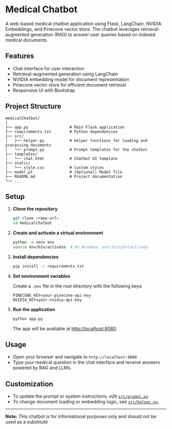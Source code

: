# Medical Chatbot

A web-based medical chatbot application using Flask, LangChain, NVIDIA Embeddings, and Pinecone vector store. The chatbot leverages retrieval-augmented generation (RAG) to answer user queries based on indexed medical documents.

## Features

- Chat interface for user interaction
- Retrieval-augmented generation using LangChain
- NVIDIA embedding model for document representation
- Pinecone vector store for efficient document retrieval
- Responsive UI with Bootstrap

## Project Structure

```
medicalChatbot/
│
├── app.py                  # Main Flask application
├── requirements.txt        # Python dependencies
├── src/
│   ├── helper.py           # Helper functions for loading and processing documents
│   └── prompt.py           # Prompt templates for the chatbot
├── templates/
│   └── chat.html           # Chatbot UI template
├── static/
│   └── style.css           # Custom styles
├── model.pt                # (Optional) Model file
├── README.md               # Project documentation
└── ...
```

## Setup

1. **Clone the repository**

   ```sh
   git clone <repo-url>
   cd medicalChatbot
   ```

2. **Create and activate a virtual environment**

   ```sh
   python -m venv env
   source env/bin/activate  # On Windows: env\Scripts\activate
   ```

3. **Install dependencies**

   ```sh
   pip install -r requirements.txt
   ```

4. **Set environment variables**

   Create a `.env` file in the root directory with the following keys:

   ```
   PINECONE_KEY=your-pinecone-api-key
   NVIDIA_KEY=your-nvidia-api-key
   ```

5. **Run the application**

   ```sh
   python app.py
   ```

   The app will be available at [http://localhost:8080](http://localhost:8080).

## Usage

- Open your browser and navigate to `http://localhost:8080`
- Type your medical question in the chat interface and receive answers powered by RAG and LLMs.

## Customization

- To update the prompt or system instructions, edit [`src/prompt.py`](src/prompt.py).
- To change document loading or embedding logic, see [`src/helper.py`](src/helper.py).


---

**Note:** This chatbot is for informational purposes only and should not be used as a substitute